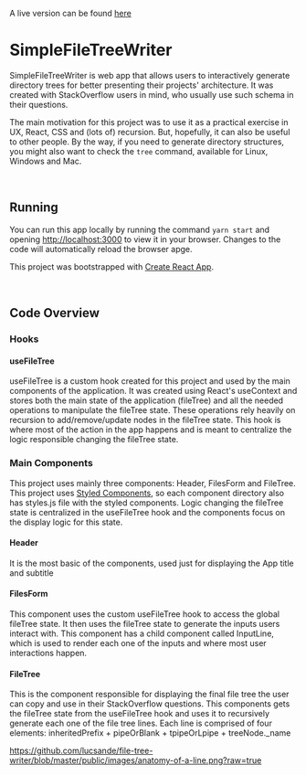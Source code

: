 A live version can be found [here](https://file-tree-writer.now.sh/)
<br />

# SimpleFileTreeWriter

SimpleFileTreeWriter is web app that allows users to interactively generate directory trees for better presenting their projects' architecture. It was created with StackOverflow users in mind, who usually use such schema in their questions. 

The main motivation for this project was to use it as a practical exercise in UX, React, CSS and (lots of) recursion. But, hopefully, it can also be useful to other people. By the way, if you need to generate directory structures, you might also want to check the `tree` command, available for Linux, Windows and Mac.

<br />


## Running

You can run this app locally by running the command `yarn start` and opening [http://localhost:3000](http://localhost:3000) to view it in your browser. Changes to the code will automatically reload the browser apge.

This project was bootstrapped with [Create React App](https://github.com/facebook/create-react-app).

<br />


## Code Overview

### Hooks
#### useFileTree
useFileTree is a custom hook created for this project and used by the main components of the application. It was created using React's useContext and stores both the main state of the application (fileTree) and all the needed operations to manipulate the fileTree state. These operations rely heavily on recursion to add/remove/update nodes in the fileTree state. This hook is where most of the action in the app happens and is meant to centralize the logic responsible changing the fileTree state.

### Main Components
This project uses mainly three components: Header, FilesForm and FileTree. This project uses [Styled Components](https://github.com/styled-components/styled-components), so each component directory also has styles.js file with the styled components. Logic changing the fileTree state is centralized in the useFileTree hook and the components focus on the display logic for this state.

#### Header 
It is the most basic of the components, used just for displaying the App title and subtitle

#### FilesForm
This component uses the custom useFileTree hook to access the global fileTree state. It then uses the fileTree state to generate the inputs users interact with. This component has a child component called InputLine, which is used to render each one of the inputs and where most user interactions happen.

#### FileTree
This is the component responsible for displaying the final file tree the user can copy and use in their StackOverflow questions. This components gets the fileTree state from the useFileTree hook and uses it to recursively generate each one of the file tree lines. Each line is comprised of four elements: inheritedPrefix + pipeOrBlank + tpipeOrLpipe + treeNode._name 

https://github.com/lucsande/file-tree-writer/blob/master/public/images/anatomy-of-a-line.png?raw=true




